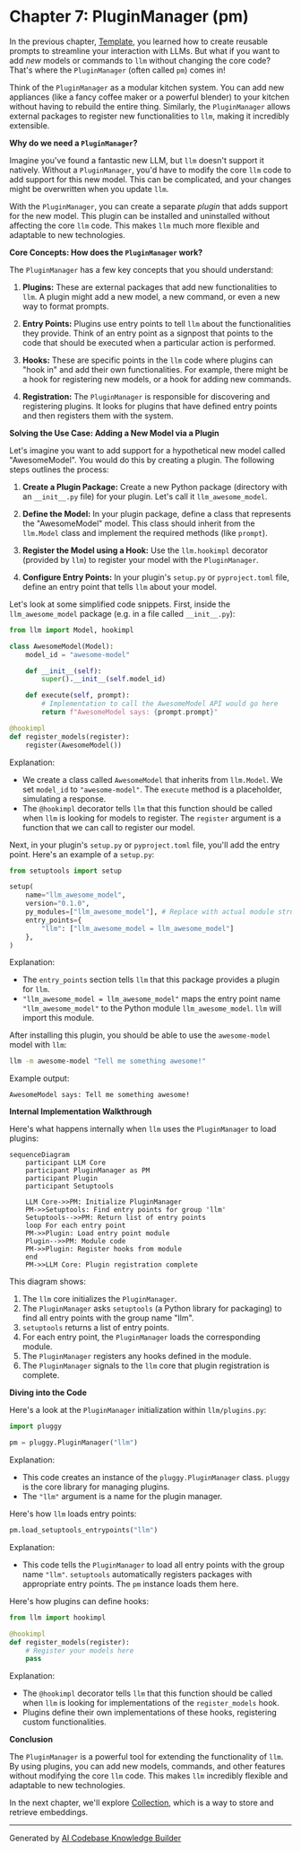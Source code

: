 # Chapter 7: PluginManager (pm)

In the previous chapter, [Template](06_template.md), you learned how to create reusable prompts to streamline your interaction with LLMs. But what if you want to add *new* models or commands to `llm` without changing the core code? That's where the `PluginManager` (often called `pm`) comes in!

Think of the `PluginManager` as a modular kitchen system. You can add new appliances (like a fancy coffee maker or a powerful blender) to your kitchen without having to rebuild the entire thing. Similarly, the `PluginManager` allows external packages to register new functionalities to `llm`, making it incredibly extensible.

**Why do we need a `PluginManager`?**

Imagine you've found a fantastic new LLM, but `llm` doesn't support it natively. Without a `PluginManager`, you'd have to modify the core `llm` code to add support for this new model. This can be complicated, and your changes might be overwritten when you update `llm`.

With the `PluginManager`, you can create a separate *plugin* that adds support for the new model. This plugin can be installed and uninstalled without affecting the core `llm` code. This makes `llm` much more flexible and adaptable to new technologies.

**Core Concepts: How does the `PluginManager` work?**

The `PluginManager` has a few key concepts that you should understand:

1.  **Plugins:** These are external packages that add new functionalities to `llm`. A plugin might add a new model, a new command, or even a new way to format prompts.

2.  **Entry Points:** Plugins use entry points to tell `llm` about the functionalities they provide. Think of an entry point as a signpost that points to the code that should be executed when a particular action is performed.

3.  **Hooks:** These are specific points in the `llm` code where plugins can "hook in" and add their own functionalities. For example, there might be a hook for registering new models, or a hook for adding new commands.

4.  **Registration:** The `PluginManager` is responsible for discovering and registering plugins. It looks for plugins that have defined entry points and then registers them with the system.

**Solving the Use Case: Adding a New Model via a Plugin**

Let's imagine you want to add support for a hypothetical new model called "AwesomeModel". You would do this by creating a plugin. The following steps outlines the process:

1.  **Create a Plugin Package:** Create a new Python package (directory with an `__init__.py` file) for your plugin. Let's call it `llm_awesome_model`.

2.  **Define the Model:** In your plugin package, define a class that represents the "AwesomeModel" model. This class should inherit from the `llm.Model` class and implement the required methods (like `prompt`).

3.  **Register the Model using a Hook:**  Use the `llm.hookimpl` decorator (provided by `llm`) to register your model with the `PluginManager`.

4.  **Configure Entry Points:**  In your plugin's `setup.py` or `pyproject.toml` file, define an entry point that tells `llm` about your model.

Let's look at some simplified code snippets. First, inside the `llm_awesome_model` package (e.g. in a file called `__init__.py`):

```python
from llm import Model, hookimpl

class AwesomeModel(Model):
    model_id = "awesome-model"

    def __init__(self):
        super().__init__(self.model_id)

    def execute(self, prompt):
        # Implementation to call the AwesomeModel API would go here
        return f"AwesomeModel says: {prompt.prompt}"

@hookimpl
def register_models(register):
    register(AwesomeModel())
```

Explanation:

*   We create a class called `AwesomeModel` that inherits from `llm.Model`. We set `model_id` to `"awesome-model"`. The `execute` method is a placeholder, simulating a response.
*   The `@hookimpl` decorator tells `llm` that this function should be called when `llm` is looking for models to register. The `register` argument is a function that we can call to register our model.

Next, in your plugin's `setup.py` or `pyproject.toml` file, you'll add the entry point. Here's an example of a `setup.py`:

```python
from setuptools import setup

setup(
    name="llm_awesome_model",
    version="0.1.0",
    py_modules=["llm_awesome_model"], # Replace with actual module structure
    entry_points={
        "llm": ["llm_awesome_model = llm_awesome_model"]
    },
)
```

Explanation:

*   The `entry_points` section tells `llm` that this package provides a plugin for `llm`.
*   `"llm_awesome_model = llm_awesome_model"` maps the entry point name `"llm_awesome_model"` to the Python module `llm_awesome_model`. `llm` will import this module.

After installing this plugin, you should be able to use the `awesome-model` model with `llm`:

```bash
llm -m awesome-model "Tell me something awesome!"
```

Example output:

```
AwesomeModel says: Tell me something awesome!
```

**Internal Implementation Walkthrough**

Here's what happens internally when `llm` uses the `PluginManager` to load plugins:

```mermaid
sequenceDiagram
    participant LLM Core
    participant PluginManager as PM
    participant Plugin
    participant Setuptools

    LLM Core->>PM: Initialize PluginManager
    PM->>Setuptools: Find entry points for group 'llm'
    Setuptools-->>PM: Return list of entry points
    loop For each entry point
    PM->>Plugin: Load entry point module
    Plugin-->>PM: Module code
    PM->>Plugin: Register hooks from module
    end
    PM->>LLM Core: Plugin registration complete
```

This diagram shows:

1.  The `llm` core initializes the `PluginManager`.
2.  The `PluginManager` asks `setuptools` (a Python library for packaging) to find all entry points with the group name "llm".
3.  `setuptools` returns a list of entry points.
4.  For each entry point, the `PluginManager` loads the corresponding module.
5.  The `PluginManager` registers any hooks defined in the module.
6.  The `PluginManager` signals to the `llm` core that plugin registration is complete.

**Diving into the Code**

Here's a look at the `PluginManager` initialization within `llm/plugins.py`:

```python
import pluggy

pm = pluggy.PluginManager("llm")
```

Explanation:

*   This code creates an instance of the `pluggy.PluginManager` class. `pluggy` is the core library for managing plugins.
*   The `"llm"` argument is a name for the plugin manager.

Here's how `llm` loads entry points:

```python
pm.load_setuptools_entrypoints("llm")
```

Explanation:

*   This code tells the `PluginManager` to load all entry points with the group name `"llm"`. `setuptools` automatically registers packages with appropriate entry points. The `pm` instance loads them here.

Here's how plugins can define hooks:

```python
from llm import hookimpl

@hookimpl
def register_models(register):
    # Register your models here
    pass
```

Explanation:

*   The `@hookimpl` decorator tells `llm` that this function should be called when `llm` is looking for implementations of the `register_models` hook.
*   Plugins define their own implementations of these hooks, registering custom functionalities.

**Conclusion**

The `PluginManager` is a powerful tool for extending the functionality of `llm`. By using plugins, you can add new models, commands, and other features without modifying the core `llm` code. This makes `llm` incredibly flexible and adaptable to new technologies.

In the next chapter, we'll explore [Collection](08_collection.md), which is a way to store and retrieve embeddings.


---

Generated by [AI Codebase Knowledge Builder](https://github.com/The-Pocket/Tutorial-Codebase-Knowledge)
